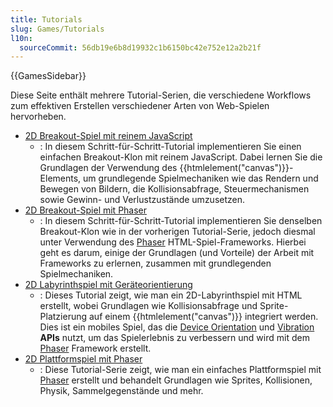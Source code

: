 ```yaml
---
title: Tutorials
slug: Games/Tutorials
l10n:
  sourceCommit: 56db19e6b8d19932c1b6150bc42e752e12a2b21f
---
```


{{GamesSidebar}}

Diese Seite enthält mehrere Tutorial-Serien, die verschiedene Workflows zum effektiven Erstellen verschiedener Arten von Web-Spielen hervorheben.

- [2D Breakout-Spiel mit reinem JavaScript](/de/docs/Games/Tutorials/2D_Breakout_game_pure_JavaScript)
  - : In diesem Schritt-für-Schritt-Tutorial implementieren Sie einen einfachen Breakout-Klon mit reinem JavaScript. Dabei lernen Sie die Grundlagen der Verwendung des {{htmlelement("canvas")}}-Elements, um grundlegende Spielmechaniken wie das Rendern und Bewegen von Bildern, die Kollisionsabfrage, Steuermechanismen sowie Gewinn- und Verlustzustände umzusetzen.
- [2D Breakout-Spiel mit Phaser](/de/docs/Games/Tutorials/2D_breakout_game_Phaser)
  - : In diesem Schritt-für-Schritt-Tutorial implementieren Sie denselben Breakout-Klon wie in der vorherigen Tutorial-Serie, jedoch diesmal unter Verwendung des [Phaser](https://phaser.io/) HTML-Spiel-Frameworks. Hierbei geht es darum, einige der Grundlagen (und Vorteile) der Arbeit mit Frameworks zu erlernen, zusammen mit grundlegenden Spielmechaniken.
- [2D Labyrinthspiel mit Geräteorientierung](/de/docs/Games/Tutorials/HTML5_Gamedev_Phaser_Device_Orientation)
  - : Dieses Tutorial zeigt, wie man ein 2D-Labyrinthspiel mit HTML erstellt, wobei Grundlagen wie Kollisionsabfrage und Sprite-Platzierung auf einem {{htmlelement("canvas")}} integriert werden. Dies ist ein mobiles Spiel, das die [Device Orientation](/de/docs/Web/API/Device_orientation_events) und [Vibration](/de/docs/Web/API/Vibration_API) **APIs** nutzt, um das Spielerlebnis zu verbessern und wird mit dem [Phaser](https://phaser.io/) Framework erstellt.
- [2D Plattformspiel mit Phaser](https://mozdevs.github.io/html5-games-workshop/en/guides/platformer/start-here/)
  - : Diese Tutorial-Serie zeigt, wie man ein einfaches Plattformspiel mit [Phaser](https://phaser.io/) erstellt und behandelt Grundlagen wie Sprites, Kollisionen, Physik, Sammelgegenstände und mehr.
